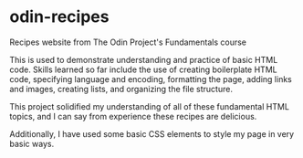 # odin-recipes
Recipes website from The Odin Project's Fundamentals course

This is used to demonstrate understanding and practice of basic HTML code. Skills learned so far include the use of creating boilerplate HTML code, specifying language and encoding, formatting the page, adding links and images, creating lists, and organizing the file structure.

This project solidified my understanding of all of these fundamental HTML topics, and I can say from experience these recipes are delicious.

Additionally, I have used some basic CSS elements to style my page in very basic ways.
